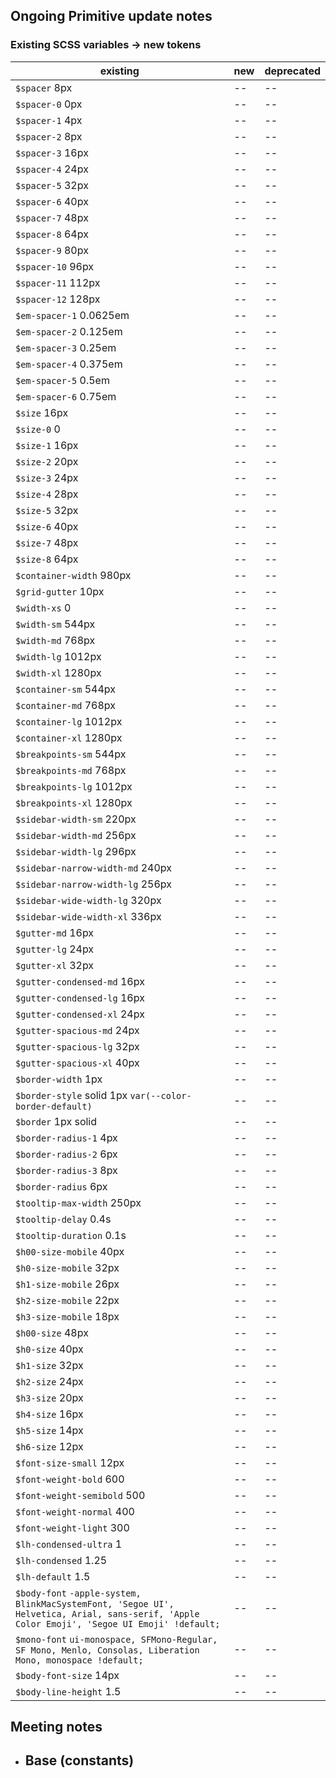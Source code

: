 ## Ongoing Primitive update notes

### Existing SCSS variables -> new tokens

| existing | new | deprecated
| -- | -- | -- |
| `$spacer` 8px | -- | -- | 
| `$spacer-0` 0px | -- | -- | 
| `$spacer-1` 4px | -- | -- | 
| `$spacer-2` 8px | -- | -- | 
| `$spacer-3` 16px | -- | -- | 
| `$spacer-4` 24px | -- | -- | 
| `$spacer-5` 32px | -- | -- | 
| `$spacer-6` 40px | -- | -- | 
| `$spacer-7` 48px | -- | -- | 
| `$spacer-8` 64px | -- | -- | 
| `$spacer-9` 80px | -- | -- | 
| `$spacer-10` 96px | -- | -- | 
| `$spacer-11` 112px | -- | -- | 
| `$spacer-12` 128px | -- | -- | 
| `$em-spacer-1` 0.0625em | -- | -- | 
| `$em-spacer-2` 0.125em | -- | -- | 
| `$em-spacer-3` 0.25em | -- | -- | 
| `$em-spacer-4` 0.375em | -- | -- | 
| `$em-spacer-5` 0.5em | -- | -- | 
| `$em-spacer-6` 0.75em | -- | -- | 
| `$size` 16px | -- | -- | 
| `$size-0` 0 | -- | -- | 
| `$size-1` 16px | -- | -- | 
| `$size-2` 20px | -- | -- | 
| `$size-3` 24px | -- | -- | 
| `$size-4` 28px | -- | -- | 
| `$size-5` 32px | -- | -- | 
| `$size-6` 40px | -- | -- | 
| `$size-7` 48px | -- | -- | 
| `$size-8` 64px | -- | -- | 
| `$container-width` 980px | -- | -- | 
| `$grid-gutter` 10px | -- | -- | 
| `$width-xs` 0 | -- | -- | 
| `$width-sm` 544px | -- | -- | 
| `$width-md` 768px | -- | -- | 
| `$width-lg` 1012px | -- | -- | 
| `$width-xl` 1280px | -- | -- | 
| `$container-sm` 544px | -- | -- | 
| `$container-md` 768px | -- | -- | 
| `$container-lg` 1012px | -- | -- | 
| `$container-xl` 1280px | -- | -- | 
| `$breakpoints-sm` 544px | -- | -- | 
| `$breakpoints-md` 768px | -- | -- | 
| `$breakpoints-lg` 1012px | -- | -- | 
| `$breakpoints-xl` 1280px | -- | -- | 
| `$sidebar-width-sm` 220px | -- | -- | 
| `$sidebar-width-md` 256px | -- | -- | 
| `$sidebar-width-lg` 296px | -- | -- | 
| `$sidebar-narrow-width-md` 240px | -- | -- | 
| `$sidebar-narrow-width-lg` 256px | -- | -- | 
| `$sidebar-wide-width-lg` 320px | -- | -- | 
| `$sidebar-wide-width-xl` 336px | -- | -- | 
| `$gutter-md` 16px | -- | -- | 
| `$gutter-lg` 24px | -- | -- | 
| `$gutter-xl` 32px | -- | -- | 
| `$gutter-condensed-md` 16px | -- | -- | 
| `$gutter-condensed-lg` 16px | -- | -- | 
| `$gutter-condensed-xl` 24px | -- | -- | 
| `$gutter-spacious-md` 24px | -- | -- | 
| `$gutter-spacious-lg` 32px | -- | -- |
| `$gutter-spacious-xl` 40px | -- | -- |
| `$border-width` 1px | -- | -- |
| `$border-style` solid 1px `var(--color-border-default)` | -- | -- |
| `$border` 1px solid | -- | -- |
| `$border-radius-1` 4px | -- | -- |
| `$border-radius-2` 6px | -- | -- |
| `$border-radius-3` 8px | -- | -- |
| `$border-radius` 6px | -- | -- |
| `$tooltip-max-width` 250px | -- | -- |
| `$tooltip-delay` 0.4s | -- | -- |
| `$tooltip-duration` 0.1s | -- | -- |
| `$h00-size-mobile` 40px | -- | -- |
| `$h0-size-mobile` 32px | -- | -- |
| `$h1-size-mobile` 26px | -- | -- |
| `$h2-size-mobile` 22px | -- | -- |
| `$h3-size-mobile` 18px | -- | -- |
| `$h00-size` 48px | -- | -- |
| `$h0-size` 40px | -- | -- |
| `$h1-size` 32px | -- | -- |
| `$h2-size` 24px | -- | -- |
| `$h3-size` 20px | -- | -- |
| `$h4-size` 16px | -- | -- |
| `$h5-size` 14px | -- | -- |
| `$h6-size` 12px | -- | -- |
| `$font-size-small` 12px | -- | -- |
| `$font-weight-bold` 600 | -- | -- |
| `$font-weight-semibold` 500 | -- | -- |
| `$font-weight-normal` 400 | -- | -- |
| `$font-weight-light` 300 | -- | -- |
| `$lh-condensed-ultra` 1 | -- | -- |
| `$lh-condensed` 1.25 | -- | -- |
| `$lh-default` 1.5 | -- | -- |
| `$body-font` `-apple-system, BlinkMacSystemFont, 'Segoe UI', Helvetica, Arial, sans-serif, 'Apple Color Emoji', 'Segoe UI Emoji' !default;` | -- | -- |
| `$mono-font` `ui-monospace, SFMono-Regular, SF Mono, Menlo, Consolas, Liberation Mono, monospace !default;` | -- | -- |
| `$body-font-size` 14px | -- | -- |
| `$body-line-height` 1.5 | -- | -- |


## Meeting notes
- Base (constants)
  - 
